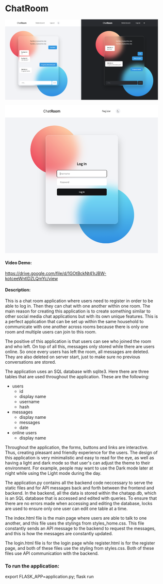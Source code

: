 # ChatRoom

![](images/chat_room.png)

![](images/login.png)

#### Video Demo:
https://drive.google.com/file/d/1GOtBckNt41rJBW-kotceeWntlDZLQmYc/view


#### Description:
This is a chat room application where users need to register in order to be able to log in.
Then they can chat with one another within one room. The main reason for creating this
application is to create something similar to other social media chat applications but
with its own unique features. This is a perfect application that can be set up within the same
household to communicate with one another across rooms because there is only one room and
multiple users can join to this room.

The positive of this application is that users can see who joined the room and who left.
On top of all this, messages only stored while there are users online. So once every users
has left the room, all messages are deleted. They are also deleted on server start, just to
make sure no previous conversations are stored.

The application uses an SQL database with sqlite3. Here there are three tables that are used
throughout the application. These are the following:
- users
    - id
    - display name
    - username
    - hash
- messages
    - display name
    - messages
    - date
- online users
    - display name

Throughout the application, the forms, buttons and links are interactive. Thus, creating
pleasant and friendly experience for the users. The design of this application
is very minimalistic and easy to read for the eye, as well as having a light and dark
mode so that user's can adjust the theme to their environment. For example, people may want
to use the Dark mode later at night while using the Light mode during the day.

The application.py contains all the backend code neccessary to serve the static files and
for API messages back and forth between the frontend and backend. In the backend, all
the data is stored within the chatapp.db, which is an SQL database that is accessed and
edited with queries. To ensure that there are no errors made when accessing and editing the
database, locks are used to ensure only one user can edit one table at a time.

The index.html file is the main page where users are able to talk to one another, and this
file uses the stylings from styles_home.css. This file constantly sends an API message to
the backend to request the messages, and this is how the messages are constantly updated.

The login.html file is for the login page while register.html is for the register page, and
both of these files use the styling from styles.css. Both of these files use API communication
with the backend.


### To run the application:
export FLASK_APP=application.py; flask run
